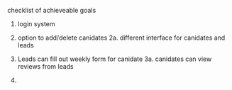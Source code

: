 checklist of achieveable goals

1. login system 

2. option to add/delete canidates
    2a. different interface for canidates and leads 
 
3. Leads can fill out weekly form for canidate 
    3a. canidates can view reviews from leads

4.  